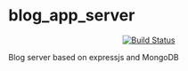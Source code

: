 # blog_app_server

<p align="center">
  <a href="https://travis-ci.org/pashc/blog_app_server#">
    <img src="https://travis-ci.org/pashc/blog_app_server.svg?branch=master" alt="Build Status" />
  </a>
</p>

Blog server based on expressjs and MongoDB 
